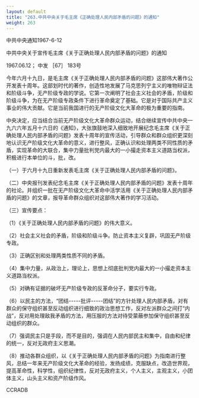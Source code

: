 ```yaml
---
layout: default
title: "263.中共中央关于毛主席《正确处理人民内部矛盾的问题》的通知"
weight: 263
---
```


中共中央通知1967-6-12

中共中央关于宣传毛主席《关于正确处理人民内部矛盾的问题》的通知

1967.06.12； 中发 ［67］ 183号

今年六月十九日，是毛主席《关于正确处理人民内部矛盾的问题》这部伟大著作公开发表十周年。这部划时代的著作，创造性地发展了马克思列宁主义的唯物辩证法和阶级斗争，无产阶级专政的学说。它第一次阐明了社会主义社会的矛盾，阶级和阶级斗争，为在无产阶级专政条件下进行革命奠定了基础。它是对于国际共产主义事业的伟大贡献。它是当前我国进行的无产阶级文化大革命的极为重要的指南。

中央决定，应当结合当前无产阶级文化大革命群众运动，结合继续宣传中共中央一九六六年五月十六日的《通知》，大张旗鼓地深入细致地开展纪念毛主席《关于正确处理人民内部矛盾的问题》发表十周年的宣传活动，引导群众和群众组织更深刻地认识无产阶级文化大革命的意义，进行整风，正确认识和处理两类不同性质的矛盾，实现革命的大联合，集中力量批判党内最大的一小撮走资本主义道路当权派，积极进行本单位的斗，批，改。

（一）于六月十九日重新发表毛主席《关于正确处理人民内部矛盾的问题》。

（二）中央报刊发表纪念毛主席《关于正确处理人民内部矛盾的问题》发表十周年的社论。并组织一批在无产阶级文化大革命中活学活用《关于正确处理人民内部矛盾的问题》的文章，报导革命群众组织对这部伟大著作的学习活动。

（三）宣传要点：

（1）《关于正确处理人民内部矛盾的问题》的伟大意义。

（2）社会主义社会的矛盾，阶级和阶级斗争。防止资本主义复辟，巩固无产阶级专政。

（3）正确区别和处理两类性质不同的矛盾。

（4）集中力量，从政治上，理论上，思想上彻底批判党内最大的一小撮走资本主义道路当权派。

（5）对确有证据的破坏无产阶级专政的反革命分子，要实行专政。

（6）以民主的方法，“团结-----批评-----团结”的方针处理人民内部矛盾，对有群众的保守组织甚至反动组织进行细致的政治思想工作，反对左派群众之间打“内战”，反对用处理敌我矛盾的方法，用压服的方法对待受蒙蔽参加保守组织甚至反动组织的群众。

（7）强调民主只是手段，而不是目的，强调在人民内部民主和集中，自由和纪律的统一，反对无政府主义思潮。

（8）推动各群众组织，以《关于正确处理人民内部矛盾的问题》为指南进行整风，总结一年来无产阶级文化大革命的经验，发扬成绩，克服缺点，改造世界观，提高革命性，科学性，组织纪律性，反对无政府主义，个人主义，主观主义，小团体主义，山头主义和资产阶级作风。

CCRADB

